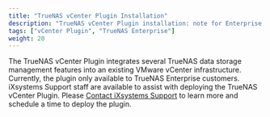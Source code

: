 ```yaml
---
title: "TrueNAS vCenter Plugin Installation"
description: "TrueNAS vCenter Plugin installation: note for Enterprise customers."
tags: ["vCenter Plugin", "TrueNAS Enterprise"]
weight: 20
---
```


The TrueNAS vCenter Plugin integrates several TrueNAS data storage management features into an existing VMware vCenter infrastructure.
Currently, the plugin only available to TrueNAS Enterprise customers.
iXsystems Support staff are available to assist with deploying the TrueNAS vCenter Plugin. Please [Contact iXsystems Support](/hub/initial-setup/support/#contacting-ixsystems-support) to learn more and schedule a time to deploy the plugin.
